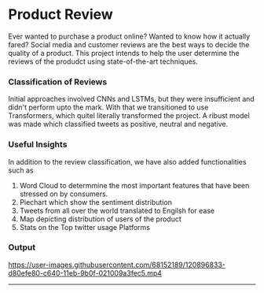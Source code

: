 # Product Review

Ever wanted to purchase a product online? Wanted to know how it actually fared? Social media and customer reviews are the best ways to decide the quality of a product. This project intends to help the user determine the reviews of the produdct using state-of-the-art techniques. 

### Classification of Reviews

Initial approaches involved CNNs and LSTMs, but they were insufficient and didn't perform upto the mark. With that we transitioned to use Transformers, which quitel literally transformed the project. A ribust model was made which classified tweets as positive, neutral and negative. 

### Useful Insights

In addition to the review classification, we have also added functionalities such as 
 <ol>
  <li>Word Cloud to determmine the most important features that have been stressed on by consumers.</li>
  <li>Piechart which show the sentiment distribution</li>
  <li>Tweets from all over the world translated to Engilsh for ease</li>
  <li>Map depicting distribution of users of the product</li>
 <li>Stats on the Top twitter usage Platforms</li>
</ol>
 
### Output

https://user-images.githubusercontent.com/68152189/120896833-d80efe80-c640-11eb-9b0f-021009a3fec5.mp4



***
